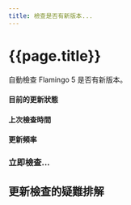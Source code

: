 ```yaml
---
title: 檢查是否有新版本...
---
```


# {{page.title}}
自動檢查 Flamingo 5 是否有新版本。

#### 目前的更新狀態

#### 上次檢查時間

#### 更新頻率

### 立即檢查...

## 更新檢查的疑難排解
